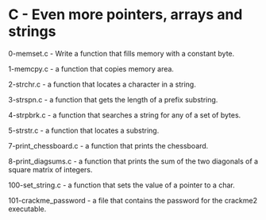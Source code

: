 # C - Even more pointers, arrays and strings

0-memset.c - Write a function that fills memory with a constant byte.

1-memcpy.c - a function that copies memory area.

2-strchr.c -  a function that locates a character in a string.

3-strspn.c - a function that gets the length of a prefix substring.

4-strpbrk.c - a function that searches a string for any of a set of bytes.

5-strstr.c - a function that locates a substring.

7-print_chessboard.c - a function that prints the chessboard.

8-print_diagsums.c - a function that prints the sum of the two diagonals of a square matrix of integers.

100-set_string.c - a function that sets the value of a pointer to a char.

101-crackme_password - a file that contains the password for the crackme2 executable.